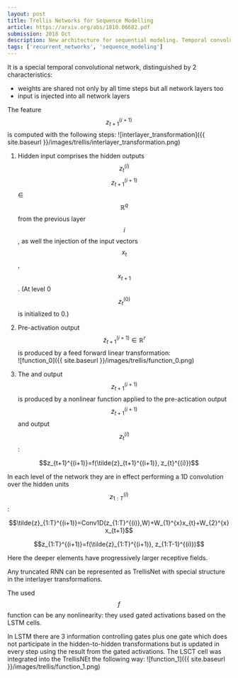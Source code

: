 ```yaml
---
layout: post
title: Trellis Networks for Sequence Modelling
article: https://arxiv.org/abs/1810.06682.pdf
submission: 2018 Oct
description: New architecture for sequential modeling. Temporal convolutional network with weight tying which is equiavent to truncated recurrent networks.
tags: ['recurrent_networks', 'sequence_modeling']
---
```


It is a special temporal convolutional network, distinguished by 2 characteristics: 
* weights are shared not only by all time steps but all network layers too
* input is injected into all network layers

The feature $$z_{t+1}^{(i+1)}$$ is computed with the following steps:
![interlayer_transformation]({{ site.baseurl }}/images/trellis/interlayer_transformation.png)
1. Hidden input comprises the hidden outputs $$z_{t}^{(i)}$$ $$z_{t+1}^{(i+1)}$$ ∈ $$\mathbb{R}^{q}$$ from the previous layer $$i$$, as well the injection of the input vectors $$x_t$$, $$x_{t+1}$$. (At level 0 $$z_{t}^{(0)}$$ is initialized to 0.)
2. Pre-activation output $$\tilde{z}_{t+1}^{(i+1)} \in \mathbb{R}^{r}$$ is produced by a feed forward linear transformation:  
![function_0]({{ site.baseurl }}/images/trellis/function_0.png)

3. The and output $$z_{t+1}^{(i+1)}$$ is produced by a nonlinear function applied to the pre-actication output $$\tilde{z}_{t+1}^{(i+1)}$$ and output $$z_{t}^{(i)}$$:  
<p align=center>$$z_{t+1}^{(i+1)}=f(\tilde{z}_{t+1}^{(i+1)}, z_{t}^{(i)})$$</p>

In each level of the network they are in effect performing a 1D convolution over the hidden units $$z_{1:T}^{(i)}$$:
<p align=center>$$\tilde{z}_{1:T}^{(i+1)}=Conv1D(z_{1:T}^{(i)},W)+W_{1}^{x}x_{t}+W_{2}^{x}x_{t+1}$$</p>  
<p align=center>$$z_{1:T}^{(i+1)}=f(\tilde{z}_{1:T}^{(i+1)}, z_{1:T-1}^{(i)})$$</p>

Here the deeper elements have progressively larger receptive fields.

Any truncated RNN can be represented as TrellisNet with special structure in the interlayer transformations.

The used $$f$$ function can be any nonlinearity: they used gated activations based on the LSTM cells.

In LSTM there are 3 information controlling gates plus one gate which does not participate in the hidden-to-hidden transformations but is updated in every step using the result from the gated activations. The LSCT cell was integrated into the TrellisNEt the following way:
![function_1]({{ site.baseurl }}/images/trellis/function_1.png)
